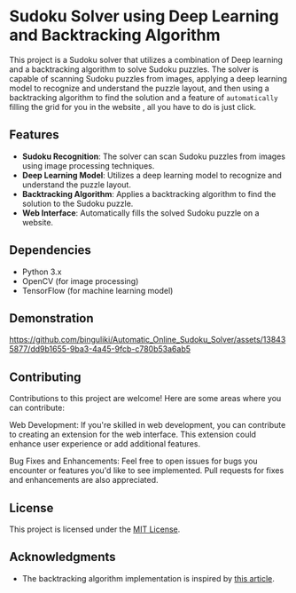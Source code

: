 # Sudoku Solver using Deep Learning and Backtracking Algorithm

This project is a Sudoku solver that utilizes a combination of Deep learning and a backtracking algorithm to solve Sudoku puzzles. The solver is capable of scanning Sudoku puzzles from images, applying a deep learning model to recognize and understand the puzzle layout, and then using a backtracking algorithm to find the solution and a feature of `automatically` filling the grid for you in the website , all you have to do is just click.

## Features

- **Sudoku Recognition**: The solver can scan Sudoku puzzles from images using image processing techniques.
- **Deep Learning Model**: Utilizes a deep learning model to recognize and understand the puzzle layout.
- **Backtracking Algorithm**: Applies a backtracking algorithm to find the solution to the Sudoku puzzle.
- **Web Interface**: Automatically fills the solved Sudoku puzzle on a website.

## Dependencies

- Python 3.x
- OpenCV (for image processing)
- TensorFlow (for machine learning model)

## Demonstration


https://github.com/binguliki/Automatic_Online_Sudoku_Solver/assets/138435877/dd9b1655-9ba3-4a45-9fcb-c780b53a6ab5


## Contributing

Contributions to this project are welcome! Here are some areas where you can contribute:

Web Development: If you're skilled in web development, you can contribute to creating an extension for the web interface. This extension could enhance user experience or add additional features.

Bug Fixes and Enhancements: Feel free to open issues for bugs you encounter or features you'd like to see implemented. Pull requests for fixes and enhancements are also appreciated.

## License

This project is licensed under the [MIT License](LICENSE).

## Acknowledgments

- The backtracking algorithm implementation is inspired by [this article](https://www.geeksforgeeks.org/sudoku-backtracking-7/).
